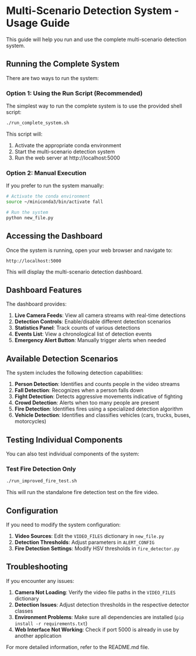 # Multi-Scenario Detection System - Usage Guide

This guide will help you run and use the complete multi-scenario detection system.

## Running the Complete System

There are two ways to run the system:

### Option 1: Using the Run Script (Recommended)

The simplest way to run the complete system is to use the provided shell script:

```bash
./run_complete_system.sh
```

This script will:
1. Activate the appropriate conda environment
2. Start the multi-scenario detection system
3. Run the web server at http://localhost:5000

### Option 2: Manual Execution

If you prefer to run the system manually:

```bash
# Activate the conda environment
source ~/miniconda3/bin/activate fall

# Run the system
python new_file.py
```

## Accessing the Dashboard

Once the system is running, open your web browser and navigate to:
```
http://localhost:5000
```

This will display the multi-scenario detection dashboard.

## Dashboard Features

The dashboard provides:

1. **Live Camera Feeds**: View all camera streams with real-time detections
2. **Detection Controls**: Enable/disable different detection scenarios
3. **Statistics Panel**: Track counts of various detections
4. **Events List**: View a chronological list of detection events
5. **Emergency Alert Button**: Manually trigger alerts when needed

## Available Detection Scenarios

The system includes the following detection capabilities:

1. **Person Detection**: Identifies and counts people in the video streams
2. **Fall Detection**: Recognizes when a person falls down
3. **Fight Detection**: Detects aggressive movements indicative of fighting
4. **Crowd Detection**: Alerts when too many people are present
5. **Fire Detection**: Identifies fires using a specialized detection algorithm
6. **Vehicle Detection**: Identifies and classifies vehicles (cars, trucks, buses, motorcycles)

## Testing Individual Components

You can also test individual components of the system:

### Test Fire Detection Only

```bash
./run_improved_fire_test.sh
```

This will run the standalone fire detection test on the fire video.

## Configuration

If you need to modify the system configuration:

1. **Video Sources**: Edit the `VIDEO_FILES` dictionary in `new_file.py`
2. **Detection Thresholds**: Adjust parameters in `ALERT_CONFIG`
3. **Fire Detection Settings**: Modify HSV thresholds in `fire_detector.py`

## Troubleshooting

If you encounter any issues:

1. **Camera Not Loading**: Verify the video file paths in the `VIDEO_FILES` dictionary
2. **Detection Issues**: Adjust detection thresholds in the respective detector classes
3. **Environment Problems**: Make sure all dependencies are installed (`pip install -r requirements.txt`)
4. **Web Interface Not Working**: Check if port 5000 is already in use by another application

For more detailed information, refer to the README.md file.